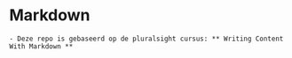 # Markdown

    - Deze repo is gebaseerd op de pluralsight cursus: ** Writing Content With Markdown **
